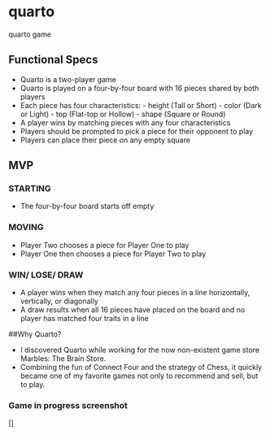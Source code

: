 # quarto
quarto game

## Functional Specs

- Quarto is a two-player game
- Quarto is played on a four-by-four board with 16 pieces shared by both players
- Each piece has four characteristics:
        - height (Tall or Short)
        - color  (Dark or Light)
        - top    (Flat-top or Hollow)
        - shape  (Square or Round)
- A player wins by matching pieces with any four characteristics
- Players should be prompted to pick a piece for their opponent to play
- Players can place their piece on any empty square



## MVP

### STARTING
- The four-by-four board starts off empty

### MOVING
- Player Two chooses a piece for Player One to play
- Player One then chooses a piece for Player Two to play

### WIN/ LOSE/ DRAW
- A player wins when they match any four pieces in a line horizontally, vertically, or diagonally
- A draw results when all 16 pieces have placed on the board and no player has matched four traits in a line


##Why Quarto?

- I discovered Quarto while working for the now non-existent game store Marbles: The Brain Store.
- Combining the fun of Connect Four and the strategy of Chess, it quickly became one of my favorite games not only to recommend and sell, but to play.

### Game in progress screenshot
[]

